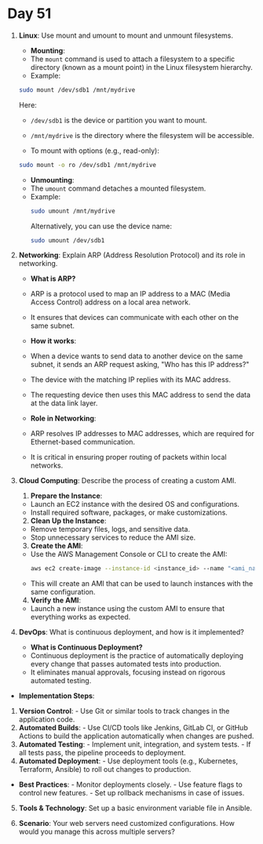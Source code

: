 # Day 51

1. **Linux**: Use mount and umount to mount and unmount filesystems.
   - **Mounting**:
    - The `mount` command is used to attach a filesystem to a specific directory (known as a mount point) in the Linux filesystem hierarchy.
    - Example:
    ```bash
    sudo mount /dev/sdb1 /mnt/mydrive
    ```
    Here:
    - `/dev/sdb1` is the device or partition you want to mount.
    - `/mnt/mydrive` is the directory where the filesystem will be accessible.

   - To mount with options (e.g., read-only):
    ```bash
    sudo mount -o ro /dev/sdb1 /mnt/mydrive
    ```

   - **Unmounting**:
    - The `umount` command detaches a mounted filesystem.
    - Example:
      ```bash
      sudo umount /mnt/mydrive
      ```
      Alternatively, you can use the device name:
      ```bash
      sudo umount /dev/sdb1
      ```


2. **Networking**: Explain ARP (Address Resolution Protocol) and its role in networking.
   - **What is ARP?**
    - ARP is a protocol used to map an IP address to a MAC (Media Access Control) address on a local area network.
    - It ensures that devices can communicate with each other on the same subnet.

   - **How it works**:
    - When a device wants to send data to another device on the same subnet, it sends an ARP request asking, "Who has this IP address?"
    - The device with the matching IP replies with its MAC address.
    - The requesting device then uses this MAC address to send the data at the data link layer.

   - **Role in Networking**:
    - ARP resolves IP addresses to MAC addresses, which are required for Ethernet-based communication.
    - It is critical in ensuring proper routing of packets within local networks.



3. **Cloud Computing**: Describe the process of creating a custom AMI.
    1. **Prepare the Instance**:
    - Launch an EC2 instance with the desired OS and configurations.
    - Install required software, packages, or make customizations.
    2. **Clean Up the Instance**:
    - Remove temporary files, logs, and sensitive data.
    - Stop unnecessary services to reduce the AMI size.
    3. **Create the AMI**:
    - Use the AWS Management Console or CLI to create the AMI:
      ```bash
      aws ec2 create-image --instance-id <instance_id> --name "<ami_name>" --description "<description>"
      ```
    - This will create an AMI that can be used to launch instances with the same configuration.
    4. **Verify the AMI**:
    - Launch a new instance using the custom AMI to ensure that everything works as expected.



4. **DevOps**: What is continuous deployment, and how is it implemented?
   - **What is Continuous Deployment?**
    - Continuous deployment is the practice of automatically deploying every change that passes automated tests into production.
    - It eliminates manual approvals, focusing instead on rigorous automated testing.

  - **Implementation Steps**:
   1. **Version Control**:
    - Use Git or similar tools to track changes in the application code.
   2. **Automated Builds**:
    - Use CI/CD tools like Jenkins, GitLab CI, or GitHub Actions to build the application automatically when changes are pushed.
   3. **Automated Testing**:
    - Implement unit, integration, and system tests.
    - If all tests pass, the pipeline proceeds to deployment.
   4. **Automated Deployment**:
    - Use deployment tools (e.g., Kubernetes, Terraform, Ansible) to roll out changes to production.

   - **Best Practices**:
    - Monitor deployments closely.
    - Use feature flags to control new features.
    - Set up rollback mechanisms in case of issues.



5. **Tools & Technology**: Set up a basic environment variable file in Ansible.

6. **Scenario**: Your web servers need customized configurations. How would you manage this across multiple servers?


